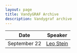 ```yaml
---
layout: page
title: VandyGRAF Archive 
description: Vandygraf archive 
---
```


| Date         | Speaker                              |
|--------------|--------------------------------------|
| September 22 | <a href="/leo-stein"> Leo Stein </a> |
